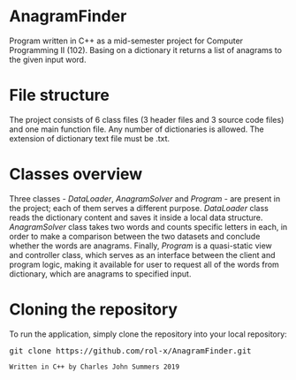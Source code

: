 # AnagramFinder
Program written in C++ as a mid-semester project for Computer Programming II (102). Basing on a dictionary it returns a list of anagrams to the given input word.

# File structure
The project consists of 6 class files (3 header files and 3 source code files) and one main function file. Any number of dictionaries is allowed. The extension of dictionary text file must be .txt.

# Classes overview
Three classes - *DataLoader*, *AnagramSolver* and *Program* - are present in the project; each of them serves a different purpose. *DataLoader* class reads the dictionary content and saves it inside a local data structure. *AnagramSolver* class takes two words and counts specific letters in each, in order to make a comparison between the two datasets and conclude whether the words are anagrams. Finally, *Program* is a quasi-static view and controller class, which serves as an interface between the client and program logic, making it available for user to request all of the words from dictionary, which are anagrams to specified input.

# Cloning the repository
To run the application, simply clone the repository into your local repository: 

<pre class="command-line"><span class="command">git clone https://github.com/rol-x/AnagramFinder.git</span>
</pre>

`Written in C++ by Charles John Summers 2019`
